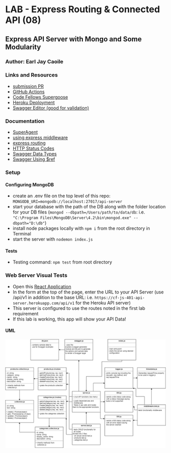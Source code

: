 # LAB - Express Routing & Connected API (08)

## Express API Server with Mongo and Some Modularity

### Author: Earl Jay Caoile

### Links and Resources

- [submission PR](https://github.com/earljay-caoile-401-advanced-javascript/api-server/pull/2)
- [GitHub Actions](https://github.com/earljay-caoile-401-advanced-javascript/api-server/actions)
- [Code Fellows Supergoose](https://www.npmjs.com/package/@code-fellows/supergoose)
- [Heroku Deployment](https://cf-js-401-api-server.herokuapp.com/)
- [Swagger Editor (good for validation)](https://editor.swagger.io/)

### Documentation

- [SuperAgent](https://visionmedia.github.io/superagent/)
- [using express middleware](https://expressjs.com/en/guide/using-middleware.html)
- [express routing](https://expressjs.com/en/guide/routing.html)
- [HTTP Status Codes](https://www.restapitutorial.com/httpstatuscodes.html)
- [Swagger Data Types](https://swagger.io/docs/specification/data-models/data-types/)
- [Swagger Using $ref](https://swagger.io/docs/specification/using-ref/)

### Setup

#### Configuring MongoDB

- create an .env file on the top level of this repo: `MONGODB_URI=mongodb://localhost:27017/api-server`
- start your database with the path of the DB along with the folder location for your DB files (`mongod --dbpath=/Users/path/to/data/db`: i.e. `"C:\Program Files\MongoDB\Server\4.2\bin\mongod.exe" --dbpath="D:\db"`)
- install node packages locally with `npm i` from the root directory in Terminal
- start the server with `nodemon index.js`

#### Tests

- Testing command: `npm test` from root directory

### Web Server Visual Tests

- Open this [React Application](https://w638oyk7o8.csb.app/)
- In the form at the top of the page, enter the URL to your API Server (use /api/v1 in addition to the base URL: i.e. `https://cf-js-401-api-server.herokuapp.com/api/v1` for the Heroku API server)
- This server is configured to use the routes noted in the first lab requirement
- If this lab is working, this app will show your API Data!

#### UML

![UML Image](lab-08-uml.png "uml diagram")
